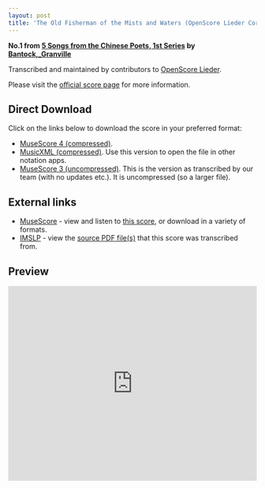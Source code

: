 ```yaml
---
layout: post
title: 'The Old Fisherman of the Mists and Waters (OpenScore Lieder Corpus)'
---
```


__No.1 from [5 Songs from the Chinese Poets, 1st Series](https://fourscoreandmore.org/openscore/lieder/Bantock,_Granville/5_Songs_from_the_Chinese_Poets,_1st_Series/) by [Bantock,_Granville](https://fourscoreandmore.org/openscore/lieder/Bantock,_Granville)__

Transcribed and maintained by contributors to [OpenScore Lieder].

Please visit the [official score page] for more information.

[official score page]: https://musescore.com/openscore-lieder-corpus/scores/6211535
[OpenScore Lieder]: https://musescore.com/openscore-lieder-corpus

## Direct Download

Click on the links below to download the score in your preferred format:
- [MuseScore 4 (compressed)](https://github.com/openscore/lieder/blob/main/scores/Bantock,_Granville/5_Songs_from_the_Chinese_Poets,_1st_Series/1_The_Old_Fisherman_of_the_Mists_and_Waters/lc6211535.mscz?raw=true).
- [MusicXML (compressed)](https://github.com/openscore/lieder/blob/main/scores/Bantock,_Granville/5_Songs_from_the_Chinese_Poets,_1st_Series/1_The_Old_Fisherman_of_the_Mists_and_Waters/lc6211535.mxl?raw=true). Use this version to open the file in other notation apps.
- [MuseScore 3 (uncompressed)](https://github.com/openscore/lieder/blob/main/scores/Bantock,_Granville/5_Songs_from_the_Chinese_Poets,_1st_Series/1_The_Old_Fisherman_of_the_Mists_and_Waters/lc6211535.mscx?raw=true). This is the version as transcribed by our team (with no updates etc.). It is uncompressed (so a larger file).

## External links

- [MuseScore] - view and listen to [this score][MuseScore], or download in a variety of formats.
- [IMSLP] - view the [source PDF file(s)][IMSLP] that this score was transcribed from.

[MuseScore]: https://musescore.com/score/6211535
[IMSLP]: https://imslp.org/wiki/Special:ReverseLookup/236270

## Preview

<iframe width="100%" height="394" src="https://musescore.com/openscore-lieder-corpus/scores/6211535/embed" frameborder="0" allowfullscreen allow="autoplay; fullscreen"></iframe>
